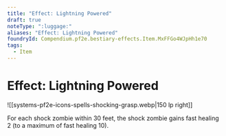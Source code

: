 ```yaml
---
title: "Effect: Lightning Powered"
draft: true
noteType: ":luggage:"
aliases: "Effect: Lightning Powered"
foundryId: Compendium.pf2e.bestiary-effects.Item.MxFFGo4WJpHh1e70
tags:
  - Item
---
```


# Effect: Lightning Powered
![[systems-pf2e-icons-spells-shocking-grasp.webp|150 lp right]]

For each shock zombie within 30 feet, the shock zombie gains fast healing 2 (to a maximum of fast healing 10).
